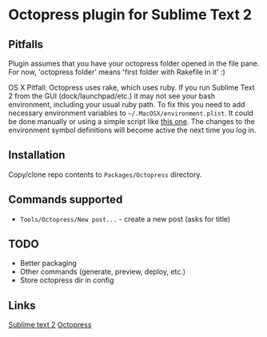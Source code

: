 # Octopress plugin for Sublime Text 2

## Pitfalls

Plugin assumes that you have your octopress folder opened in the file pane. For now, 'octopress folder' means 'first folder with Rakefile in it' :) 

OS X Pitfall: Octopress uses rake, which uses ruby. If you run Sublime Text 2 from the GUI (dock/launchpad/etc.) it may not see your bash environment, including your usual ruby path. To fix this you need to add necessary environment variables to `~/.MacOSX/environment.plist`. It could be done manually or using a simple script like [this one](http://hints.macworld.com/article.php?story=20040715133738459). The changes to the environment symbol definitions will become active the next time you log in.

## Installation 

Copy/clone repo contents to `Packages/Octopress` directory.

## Commands supported

- `Tools/Octopress/New post...` - create a new post (asks for title)

## TODO

- Better packaging
- Other commands (generate, preview, deploy, etc.)
- Store octopress dir in config

## Links

[Sublime text 2](http://www.sublimetext.com/2)
[Octopress](http://octopress.org/)